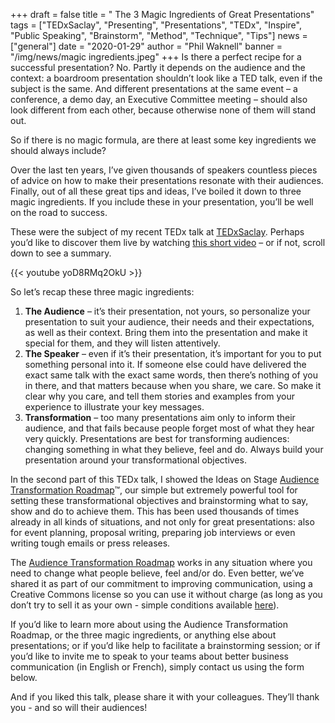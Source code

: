 +++
draft = false
title = " The 3 Magic Ingredients of Great Presentations"
tags = ["TEDxSaclay", "Presenting", "Presentations", "TEDx", "Inspire", "Public Speaking", "Brainstorm", "Method", "Technique", "Tips"]
news = ["general"]
date = "2020-01-29"
author = "Phil Waknell"
banner = "/img/news/magic ingredients.jpeg"
+++
Is there a perfect recipe for a successful presentation? No. Partly it depends on the audience and the context: a boardroom presentation shouldn’t look like a TED talk, even if the subject is the same. And different presentations at the same event – a conference, a demo day, an Executive Committee meeting – should also look different from each other, because otherwise none of them will stand out.

So if there is no magic formula, are there at least some key ingredients we should always include?

Over the last ten years, I’ve given thousands of speakers countless pieces of advice on how to make their presentations resonate with their audiences. Finally, out of all these great tips and ideas, I’ve boiled it down to three magic ingredients. If you include these in your presentation, you’ll be well on the road to success.

These were the subject of my recent TEDx talk at [TEDxSaclay](https://tedxsaclay.com/). Perhaps you’d like to discover them live by watching [this short video](https://www.youtube.com/watch?v=yoD8RMq2OkU) – or if not, scroll down to see a summary.

{{< youtube yoD8RMq2OkU >}}

So let’s recap these three magic ingredients:

1. **The Audience** – it’s their presentation, not yours, so personalize your presentation to suit your audience, their needs and their expectations, as well as their context. Bring them into the presentation and make it special for them, and they will listen attentively.
2. **The Speaker** – even if it’s their presentation, it’s important for you to put something personal into it. If someone else could have delivered the exact same talk with the exact same words, then there’s nothing of you in there, and that matters because when you share, we care. So make it clear why you care, and tell them stories and examples from your experience to illustrate your key messages.
3. **Transformation** – too many presentations aim only to inform their audience, and that fails because people forget most of what they hear very quickly. Presentations are best for transforming audiences: changing something in what they believe, feel and do. Always build your presentation around your transformational objectives.

In the second part of this TEDx talk, I showed the Ideas on Stage [Audience Transformation Roadmap](https://www.ideasonstage.com/audience-transformation-roadmap/)™, our simple but extremely powerful tool for setting these transformational objectives and brainstorming what to say, show and do to achieve them. This has been used thousands of times already in all kinds of situations, and not only for great presentations: also for event planning, proposal writing, preparing job interviews or even writing tough emails or press releases.

The [Audience Transformation Roadmap](https://www.ideasonstage.com/audience-transformation-roadmap/) works in any situation where you need to change what people believe, feel and/or do. Even better, we’ve shared it as part of our commitment to improving communication, using a Creative Commons license so you can use it without charge (as long as you don’t try to sell it as your own - simple conditions available [here](https://www.ideasonstage.com/audience-transformation-roadmap/)).

If you’d like to learn more about using the Audience Transformation Roadmap, or the three magic ingredients, or anything else about presentations; or if you’d like help to facilitate a brainstorming session; or if you’d like to invite me to speak to your teams about better business communication (in English or French), simply contact us using the form below.

And if you liked this talk, please share it with your colleagues. They’ll thank you - and so will their audiences!
